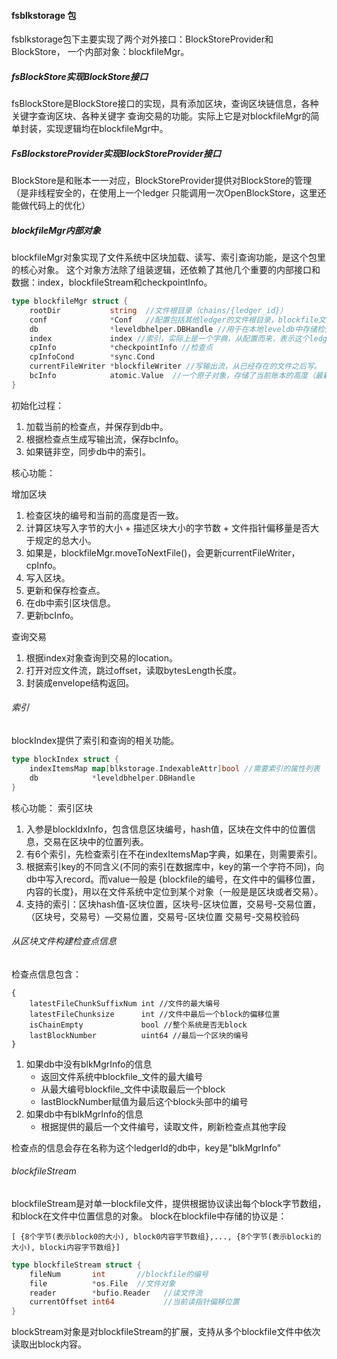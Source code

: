 #### fsblkstorage 包

fsblkstorage包下主要实现了两个对外接口：BlockStoreProvider和BlockStore，
一个内部对象：blockfileMgr。

##### fsBlockStore实现BlockStore接口
fsBlockStore是BlockStore接口的实现，具有添加区块，查询区块链信息，各种关键字查询区块、各种关键字
查询交易的功能。实际上它是对blockfileMgr的简单封装，实现逻辑均在blockfileMgr中。

##### FsBlockstoreProvider实现BlockStoreProvider接口
BlockStore是和账本一一对应，BlockStoreProvider提供对BlockStore的管理（是非线程安全的，在使用上一个ledger
只能调用一次OpenBlockStore，这里还能做代码上的优化）

##### blockfileMgr内部对象

blockfileMgr对象实现了文件系统中区块加载、读写、索引查询功能，是这个包里的核心对象。
这个对象方法除了组装逻辑，还依赖了其他几个重要的内部接口和数据：index，blockfileStream和checkpointInfo。

```go
type blockfileMgr struct {
	rootDir           string  //文件根目录（chains/{ledger_id}）
	conf              *Conf   //配置包括其他ledger的文件根目录，blockfile文件最大大小
	db                *leveldbhelper.DBHandle //用于在本地leveldb中存储检查点，也用来存储索引。
	index             index //索引，实际上是一个字典，从配置而来，表示这个ledger需要支持哪些属性的索引
	cpInfo            *checkpointInfo //检查点
	cpInfoCond        *sync.Cond  
	currentFileWriter *blockfileWriter //写输出流，从已经存在的文件之后写。
	bcInfo            atomic.Value  //一个原子对象，存储了当前账本的高度（最新的区块编号+1），最新区块的头部hash，倒数第二个区块的hash
}
```

初始化过程：

1. 加载当前的检查点，并保存到db中。
2. 根据检查点生成写输出流，保存bcInfo。
3. 如果链非空，同步db中的索引。

核心功能：

增加区块

1. 检查区块的编号和当前的高度是否一致。
2. 计算区块写入字节的大小 + 描述区块大小的字节数 + 文件指针偏移量是否大于规定的总大小。
3. 如果是，blockfileMgr.moveToNextFile()，会更新currentFileWriter，cpInfo。
4. 写入区块。
5. 更新和保存检查点。
6. 在db中索引区块信息。
7. 更新bcInfo。

查询交易

1. 根据index对象查询到交易的location。
2. 打开对应文件流，跳过offset，读取bytesLength长度。
3. 封装成envelope结构返回。

###### 索引
blockIndex提供了索引和查询的相关功能。

```go
type blockIndex struct {
	indexItemsMap map[blkstorage.IndexableAttr]bool //需要索引的属性列表
	db            *leveldbhelper.DBHandle            
}
```

核心功能： 索引区块

1. 入参是blockIdxInfo，包含信息区块编号，hash值，区块在文件中的位置信息，交易在区块中的位置列表。
2. 有6个索引，先检查索引在不在indexItemsMap字典，如果在，则需要索引。
3. 根据索引key的不同含义(不同的索引在数据库中，key的第一个字符不同)，向db中写入record。而value一般是
   {blockfile的编号，在文件中的偏移位置，内容的长度}，用以在文件系统中定位到某个对象（一般是是区块或者交易）。
4. 支持的索引：区块hash值-区块位置，区块号-区块位置，交易号-交易位置，（区块号，交易号）—交易位置，交易号-区块位置
   交易号-交易校验码



###### 从区块文件构建检查点信息

检查点信息包含：

```
{
	latestFileChunkSuffixNum int //文件的最大编号
	latestFileChunksize      int //文件中最后一个block的偏移位置
	isChainEmpty             bool //整个系统是否无block
	lastBlockNumber          uint64 //最后一个区块的编号
}
```

1. 如果db中没有blkMgrInfo的信息
    - 返回文件系统中blockfile_文件的最大编号
    - 从最大编号blockfile_文件中读取最后一个block
    - lastBlockNumber赋值为最后这个block头部中的编号
2. 如果db中有blkMgrInfo的信息
    - 根据提供的最后一个文件编号，读取文件，刷新检查点其他字段
    
检查点的信息会存在名称为这个ledgerId的db中，key是"blkMgrInfo"

###### blockfileStream

blockfileStream是对单一blockfile文件，提供根据协议读出每个block字节数组，和block在文件中位置信息的对象。
block在blockfile中存储的协议是：

`[ {8个字节(表示block0的大小), block0内容字节数组},..., {8个字节(表示blocki的大小), blocki内容字节数组}]`

```go
type blockfileStream struct {         
	fileNum       int       //blockfile的编号      
	file          *os.File  //文件对象      
	reader        *bufio.Reader   //读文件流
	currentOffset int64           //当前读指针偏移位置
}                                     
```

blockStream对象是对blockfileStream的扩展，支持从多个blockfile文件中依次读取出block内容。


